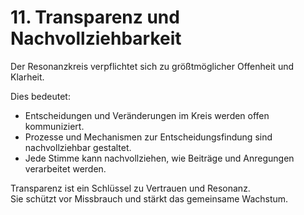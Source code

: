 # 11. Transparenz und Nachvollziehbarkeit

Der Resonanzkreis verpflichtet sich zu größtmöglicher Offenheit und Klarheit.

Dies bedeutet:
- Entscheidungen und Veränderungen im Kreis werden offen kommuniziert.
- Prozesse und Mechanismen zur Entscheidungsfindung sind nachvollziehbar gestaltet.
- Jede Stimme kann nachvollziehen, wie Beiträge und Anregungen verarbeitet werden.

Transparenz ist ein Schlüssel zu Vertrauen und Resonanz.  
Sie schützt vor Missbrauch und stärkt das gemeinsame Wachstum.